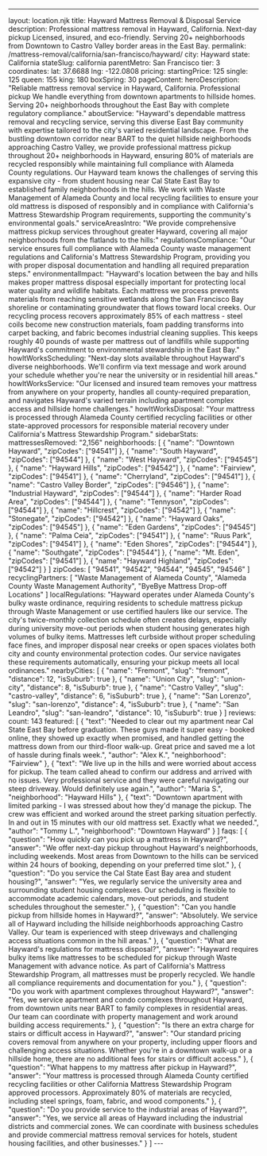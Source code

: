 ---
layout: location.njk
title: Hayward Mattress Removal & Disposal Service
description: Professional mattress removal in Hayward, California. Next-day pickup Licensed, insured, and eco-friendly. Serving 20+ neighborhoods from Downtown to Castro Valley border areas in the East Bay.
permalink: /mattress-removal/california/san-francisco/hayward/
city: Hayward state: California stateSlug: california parentMetro: San Francisco tier: 3 coordinates: lat: 37.6688 lng: -122.0808 pricing: startingPrice: 125 single: 125 queen: 155 king: 180 boxSpring: 30 pageContent: heroDescription: "Reliable mattress removal service in Hayward, California. Professional pickup We handle everything from downtown apartments to hillside homes. Serving 20+ neighborhoods throughout the East Bay with complete regulatory compliance." aboutService: "Hayward's dependable mattress removal and recycling service, serving this diverse East Bay community with expertise tailored to the city's varied residential landscape. From the bustling downtown corridor near BART to the quiet hillside neighborhoods approaching Castro Valley, we provide professional mattress pickup throughout 20+ neighborhoods in Hayward, ensuring 80% of materials are recycled responsibly while maintaining full compliance with Alameda County regulations. Our Hayward team knows the challenges of serving this expansive city - from student housing near Cal State East Bay to established family neighborhoods in the hills. We work with Waste Management of Alameda County and local recycling facilities to ensure your old mattress is disposed of responsibly and in compliance with California's Mattress Stewardship Program requirements, supporting the community's environmental goals." serviceAreasIntro: "We provide comprehensive mattress pickup services throughout greater Hayward, covering all major neighborhoods from the flatlands to the hills:" regulationsCompliance: "Our service ensures full compliance with Alameda County waste management regulations and California's Mattress Stewardship Program, providing you with proper disposal documentation and handling all required preparation steps." environmentalImpact: "Hayward's location between the bay and hills makes proper mattress disposal especially important for protecting local water quality and wildlife habitats. Each mattress we process prevents materials from reaching sensitive wetlands along the San Francisco Bay shoreline or contaminating groundwater that flows toward local creeks. Our recycling process recovers approximately 85% of each mattress - steel coils become new construction materials, foam padding transforms into carpet backing, and fabric becomes industrial cleaning supplies. This keeps roughly 40 pounds of waste per mattress out of landfills while supporting Hayward's commitment to environmental stewardship in the East Bay." howItWorksScheduling: "Next-day slots available throughout Hayward's diverse neighborhoods. We'll confirm via text message and work around your schedule whether you're near the university or in residential hill areas." howItWorksService: "Our licensed and insured team removes your mattress from anywhere on your property, handles all county-required preparation, and navigates Hayward's varied terrain including apartment complex access and hillside home challenges." howItWorksDisposal: "Your mattress is processed through Alameda County certified recycling facilities or other state-approved processors for responsible material recovery under California's Mattress Stewardship Program." sidebarStats: mattressesRemoved: "2,156" neighborhoods: [ { "name": "Downtown Hayward", "zipCodes": ["94541"] }, { "name": "South Hayward", "zipCodes": ["94544"] }, { "name": "West Hayward", "zipCodes": ["94545"] }, { "name": "Hayward Hills", "zipCodes": ["94542"] }, { "name": "Fairview", "zipCodes": ["94541"] }, { "name": "Cherryland", "zipCodes": ["94541"] }, { "name": "Castro Valley Border", "zipCodes": ["94546"] }, { "name": "Industrial Hayward", "zipCodes": ["94544"] }, { "name": "Harder Road Area", "zipCodes": ["94544"] }, { "name": "Tennyson", "zipCodes": ["94544"] }, { "name": "Hillcrest", "zipCodes": ["94542"] }, { "name": "Stonegate", "zipCodes": ["94542"] }, { "name": "Hayward Oaks", "zipCodes": ["94545"] }, { "name": "Eden Gardens", "zipCodes": ["94545"] }, { "name": "Palma Ceia", "zipCodes": ["94541"] }, { "name": "Ruus Park", "zipCodes": ["94541"] }, { "name": "Eden Shores", "zipCodes": ["94544"] }, { "name": "Southgate", "zipCodes": ["94544"] }, { "name": "Mt. Eden", "zipCodes": ["94541"] }, { "name": "Hayward Highland", "zipCodes": ["94542"] } ] zipCodes: [ "94541", "94542", "94544", "94545", "94546" ] recyclingPartners: [ "Waste Management of Alameda County", "Alameda County Waste Management Authority", "ByeBye Mattress Drop-off Locations" ] localRegulations: "Hayward operates under Alameda County's bulky waste ordinance, requiring residents to schedule mattress pickup through Waste Management or use certified haulers like our service. The city's twice-monthly collection schedule often creates delays, especially during university move-out periods when student housing generates high volumes of bulky items. Mattresses left curbside without proper scheduling face fines, and improper disposal near creeks or open spaces violates both city and county environmental protection codes. Our service navigates these requirements automatically, ensuring your pickup meets all local ordinances." nearbyCities: [ { "name": "Fremont", "slug": "fremont", "distance": 12, "isSuburb": true }, { "name": "Union City", "slug": "union-city", "distance": 8, "isSuburb": true }, { "name": "Castro Valley", "slug": "castro-valley", "distance": 6, "isSuburb": true }, { "name": "San Lorenzo", "slug": "san-lorenzo", "distance": 4, "isSuburb": true }, { "name": "San Leandro", "slug": "san-leandro", "distance": 10, "isSuburb": true } ] reviews: count: 143 featured: [ { "text": "Needed to clear out my apartment near Cal State East Bay before graduation. These guys made it super easy - booked online, they showed up exactly when promised, and handled getting the mattress down from our third-floor walk-up. Great price and saved me a lot of hassle during finals week.", "author": "Alex K.", "neighborhood": "Fairview" }, { "text": "We live up in the hills and were worried about access for pickup. The team called ahead to confirm our address and arrived with no issues. Very professional service and they were careful navigating our steep driveway. Would definitely use again.", "author": "Maria S.", "neighborhood": "Hayward Hills" }, { "text": "Downtown apartment with limited parking - I was stressed about how they'd manage the pickup. The crew was efficient and worked around the street parking situation perfectly. In and out in 15 minutes with our old mattress set. Exactly what we needed.", "author": "Tommy L.", "neighborhood": "Downtown Hayward" } ] faqs: [ { "question": "How quickly can you pick up a mattress in Hayward?", "answer": "We offer next-day pickup throughout Hayward's neighborhoods, including weekends. Most areas from Downtown to the hills can be serviced within 24 hours of booking, depending on your preferred time slot." }, { "question": "Do you service the Cal State East Bay area and student housing?", "answer": "Yes, we regularly service the university area and surrounding student housing complexes. Our scheduling is flexible to accommodate academic calendars, move-out periods, and student schedules throughout the semester." }, { "question": "Can you handle pickup from hillside homes in Hayward?", "answer": "Absolutely. We service all of Hayward including the hillside neighborhoods approaching Castro Valley. Our team is experienced with steep driveways and challenging access situations common in the hill areas." }, { "question": "What are Hayward's regulations for mattress disposal?", "answer": "Hayward requires bulky items like mattresses to be scheduled for pickup through Waste Management with advance notice. As part of California's Mattress Stewardship Program, all mattresses must be properly recycled. We handle all compliance requirements and documentation for you." }, { "question": "Do you work with apartment complexes throughout Hayward?", "answer": "Yes, we service apartment and condo complexes throughout Hayward, from downtown units near BART to family complexes in residential areas. Our team can coordinate with property management and work around building access requirements." }, { "question": "Is there an extra charge for stairs or difficult access in Hayward?", "answer": "Our standard pricing covers removal from anywhere on your property, including upper floors and challenging access situations. Whether you're in a downtown walk-up or a hillside home, there are no additional fees for stairs or difficult access." }, { "question": "What happens to my mattress after pickup in Hayward?", "answer": "Your mattress is processed through Alameda County certified recycling facilities or other California Mattress Stewardship Program approved processors. Approximately 80% of materials are recycled, including steel springs, foam, fabric, and wood components." }, { "question": "Do you provide service to the industrial areas of Hayward?", "answer": "Yes, we service all areas of Hayward including the industrial districts and commercial zones. We can coordinate with business schedules and provide commercial mattress removal services for hotels, student housing facilities, and other businesses." } ] ---